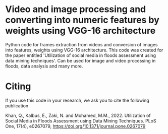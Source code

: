 # Video and image processing and converting into numeric features by weights using VGG-16 architecture
Python code for frames extraction from videos and conversion of images into features, weights using VGG-16 architecture.
This code was created for the paper entitled 'Utilization of social media in floods assessment using data mining techniques'.
Can be used for image and video processing in floods, data analysis and many more.

# Citing
If you use this code in your research, we ask you to cite the following publication

Khan, Q., Kalbus, E., Zaki, N. and Mohamed, M.M., 2022. Utilization of Social Media in Floods Assessment using Data Mining Techniques. PLoS One, 17(4), e0267079, https://doi.org/10.1371/journal.pone.0267079
